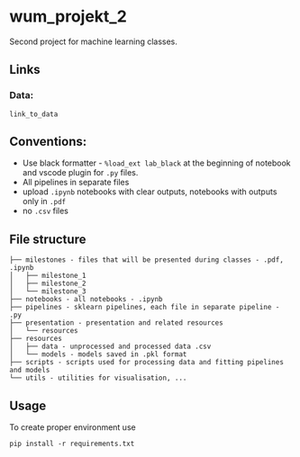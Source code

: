 # wum_projekt_2
Second project for machine learning classes.

## Links
### Data:
```
link_to_data
```
## Conventions:
- Use black formatter - `%load_ext lab_black` at the beginning of notebook and vscode plugin for `.py` files.
- All pipelines in separate files
- upload `.ipynb` notebooks with clear outputs, notebooks with outputs only in `.pdf` 
- no `.csv` files
       

## File structure
```
├── milestones - files that will be presented during classes - .pdf, .ipynb
│   ├── milestone_1
│   ├── milestone_2
│   └── milestone_3
├── notebooks - all notebooks - .ipynb
├── pipelines - sklearn pipelines, each file in separate pipeline - .py
├── presentation - presentation and related resources
│   └── resources
├── resources
│   ├── data - unprocessed and processed data .csv
│   └── models - models saved in .pkl format
├── scripts - scripts used for processing data and fitting pipelines and models
└── utils - utilities for visualisation, ...
```

## Usage
 To create proper environment use
 ```
 pip install -r requirements.txt
 ```
